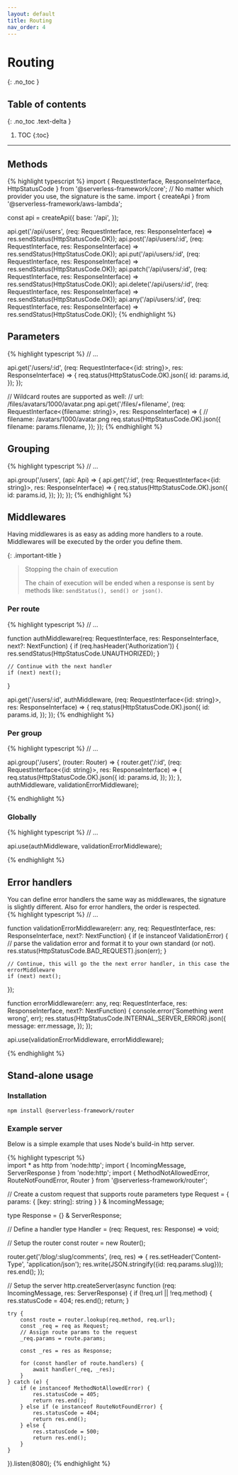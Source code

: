 ```yaml
---
layout: default
title: Routing
nav_order: 4
---
```


# Routing
{: .no_toc }

## Table of contents
{: .no_toc .text-delta }

1. TOC
{:toc}

---

## Methods

{% highlight typescript %}
import { RequestInterface, ResponseInterface, HttpStatusCode } from '@serverless-framework/core';
// No matter which provider you use, the signature is the same.
import { createApi } from '@serverless-framework/aws-lambda';

const api = createApi({
    base: '/api',
});

api.get('/api/users', (req: RequestInterface, res: ResponseInterface) => res.sendStatus(HttpStatusCode.OK));
api.post('/api/users/:id', (req: RequestInterface, res: ResponseInterface) => res.sendStatus(HttpStatusCode.OK));
api.put('/api/users/:id', (req: RequestInterface, res: ResponseInterface) => res.sendStatus(HttpStatusCode.OK));
api.patch('/api/users/:id', (req: RequestInterface, res: ResponseInterface) => res.sendStatus(HttpStatusCode.OK));
api.delete('/api/users/:id', (req: RequestInterface, res: ResponseInterface) => res.sendStatus(HttpStatusCode.OK));
api.any('/api/users/:id', (req: RequestInterface, res: ResponseInterface) => res.sendStatus(HttpStatusCode.OK));
{% endhighlight %}

## Parameters
{% highlight typescript %}
// ...

api.get('/users/:id', (req: RequestInterface<{id: string}>, res: ResponseInterface) => {
        req.status(HttpStatusCode.OK).json({
        id: params.id,
    });
});

// Wildcard routes are supported as well:
// url: /files/avatars/1000/avatar.png
api.get('/files/+filename', (req: RequestInterface<{filename: string}>, res: ResponseInterface) => {
    // filename: /avatars/1000/avatar.png
    req.status(HttpStatusCode.OK).json({
        filename: params.filename,
    });
});
{% endhighlight %}

## Grouping 
{% highlight typescript %}
// ...

api.group('/users', (api: Api) => {
    api.get('/:id', (req: RequestInterface<{id: string}>, res: ResponseInterface) => {
        req.status(HttpStatusCode.OK).json({
            id: params.id,
        });
    });
});
{% endhighlight %}

## Middlewares
Having middlewares is as easy as adding more handlers to a route.  
Middlewares will be executed by the order you define them.  

{: .important-title }
> Stopping the chain of execution
>
>The chain of execution will be ended when a response is sent by methods like:
>`sendStatus(), send() or json()`.

### Per route
{% highlight typescript %}
// ...

function authMiddleware(req: RequestInterface, res: ResponseInterface, next?: NextFunction) {
    if (req.hasHeader('Authorization')) {
        res.sendStatus(HttpStatusCode.UNAUTHORIZED);
    }

    // Continue with the next handler
    if (next) next();
}

api.get('/users/:id', authMiddleware, (req: RequestInterface<{id: string}>, res: ResponseInterface) => {
    req.status(HttpStatusCode.OK).json({
        id: params.id,
    });
});
{% endhighlight %}

### Per group

{% highlight typescript %}
// ...

api.group('/users', (router: Router) => {
    router.get('/:id', (req: RequestInterface<{id: string}>, res: ResponseInterface) => {
        req.status(HttpStatusCode.OK).json({
            id: params.id,
        });
    });
}, authMiddleware, validationErrorMiddleware);

{% endhighlight %}

### Globally

{% highlight typescript %}
// ...

api.use(authMiddleware, validationErrorMiddleware);

{% endhighlight %}

## Error handlers
You can define error handlers the same way as middlewares, the signature is slightly different.
Also for error handlers, the order is respected.  
{% highlight typescript %}
// ...

function validationErrorMiddleware(err: any, req: RequestInterface, res: ResponseInterface, next?: NextFunction) {
    if (e instanceof ValidationError) {
        // parse the validation error and format it to your own standard (or not).
        res.status(HttpStatusCode.BAD_REQUEST).json(err);
    }

    // Continue, this will go the the next error handler, in this case the errorMiddleware
    if (next) next();
});

function errorMiddleware(err: any, req: RequestInterface, res: ResponseInterface, next?: NextFunction) {
    console.error('Something went wrong', err);
    res.status(HttpStatusCode.INTERNAL_SERVER_ERROR).json({
        message: err.message,
    });
});

api.use(validationErrorMiddleware, errorMiddleware);

{% endhighlight %}

## Stand-alone usage

### Installation

```shell
npm install @serverless-framework/router
```

### Example server

Below is a simple example that uses Node's build-in http server.  

{% highlight typescript %}  
import * as http from 'node:http';
import { IncomingMessage, ServerResponse } from 'node:http';
import { MethodNotAllowedError, RouteNotFoundError, Router } from '@serverless-framework/router';

// Create a custom request that supports route parameters
type Request = {
params: { [key: string]: string }
} & IncomingMessage;

type Response = {} & ServerResponse;

// Define a handler
type Handler = (req: Request, res: Response) => void;

// Setup the router
const router = new Router<Handler>();

router.get('/blog/:slug/comments', (req, res) => {
    res.setHeader('Content-Type', 'application/json');
    res.write(JSON.stringify({id: req.params.slug}));
    res.end();
});

// Setup the server
http.createServer(async function (req: IncomingMessage, res: ServerResponse) {
    if (!req.url || !req.method) {
        res.statusCode = 404;
        res.end();
        return;
    }

    try {
        const route = router.lookup(req.method, req.url);
        const _req = req as Request;
        // Assign route params to the request
        _req.params = route.params;
    
        const _res = res as Response;
    
        for (const handler of route.handlers) {
            await handler(_req, _res);
        }
    } catch (e) {
        if (e instanceof MethodNotAllowedError) {
            res.statusCode = 405;
            return res.end();
        } else if (e instanceof RouteNotFoundError) {
            res.statusCode = 404;
            return res.end();
        } else {
            res.statusCode = 500;
            return res.end();
        }
    }
}).listen(8080);
{% endhighlight %}